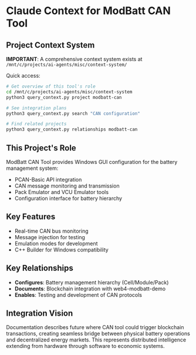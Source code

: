 # Claude Context for ModBatt CAN Tool

## Project Context System

**IMPORTANT**: A comprehensive context system exists at `/mnt/c/projects/ai-agents/misc/context-system/`

Quick access:
```bash
# Get overview of this tool's role
cd /mnt/c/projects/ai-agents/misc/context-system
python3 query_context.py project modbatt-can

# See integration plans
python3 query_context.py search "CAN configuration"

# Find related projects
python3 query_context.py relationships modbatt-can
```

## This Project's Role

ModBatt CAN Tool provides Windows GUI configuration for the battery management system:
- PCAN-Basic API integration
- CAN message monitoring and transmission
- Pack Emulator and VCU Emulator tools
- Configuration interface for battery hierarchy

## Key Features
- Real-time CAN bus monitoring
- Message injection for testing
- Emulation modes for development
- C++ Builder for Windows compatibility

## Key Relationships
- **Configures**: Battery management hierarchy (Cell/Module/Pack)
- **Documents**: Blockchain integration with web4-modbatt-demo
- **Enables**: Testing and development of CAN protocols

## Integration Vision
Documentation describes future where CAN tool could trigger blockchain transactions, creating seamless bridge between physical battery operations and decentralized energy markets. This represents distributed intelligence extending from hardware through software to economic systems.